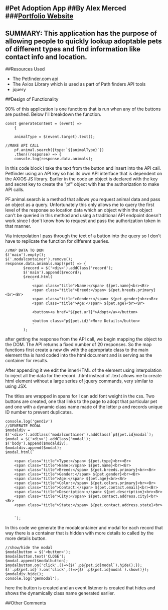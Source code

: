 #Pet Adoption App
##By Alex Merced
###[Portfolio Website](https://www.AlexMercedCoder.com)
---
**SUMMARY**: This application has the purpose of allowing people to quickly lookup adoptable pets of different types and find information like contact info and location.
---
##Resources Used

- The Petfinder.com api
- The Axios Library which is used as part of Path finders API tools
- jquery

##Design of Functionality

90% of this application is one functions that is run when any of the buttons are pushed. Below I'll breakdown the function.

```
const generateContent = (event) =>
    {

    animalType = $(event.target).text();

//MAKE API CALL
    pf.animal.search({type:`${animalType}`})
    .then((response) => {
    console.log(response.data.animals);

```
In this code block I take the text from the button and insert into the API call. Petfinder using an API key so has its own API interface that is dependent on the AXIOS JS library. Earlier in the code an object is declared with the key and secret key to create the "pf" object with has the authorization to make API calls.

PF.animal.search is a method that allows you request animal data and pass an object as a query. Unfortunately this only allows me to query the first level of the response so location data which an object within the object can't be queried in this method and using a traditional API endpoint doesn't work since I don't know how to request and pass the authorization token in that manner.

Via interpolation I pass through the text of a button into the query so I don't have to replicate the function for different queries.

```
//MAP DATA TO DOM
$('main').empty();
$('.modalcontainer').remove();
response.data.animals.map((pet) => {
        $record = $('<div>').addClass('record');
        $('main').append($record);
        $record.html(
            `
            <span class="title">Name:</span> ${pet.name}<br><Br>
            <span class="title">Breed:</span> ${pet.breeds.primary}<br><Br>
            <span class="title">Gender:</span> ${pet.gender}<br><Br>
            <span class="title">Age:</span> ${pet.age}<br><Br>

            <button><a href="${pet.url}">Adopt</a></button>

            <button class="p${pet.id}">More Details</button>
            `
        );
```
after getting the response from the API call, we begin mapping the object to the DOM. The API returns a fixed number of 20 responses. So the map functions first create a new div with the appropriate class to the main element tha is hard coded into the html document and is serving as the container for results.

After appending it we edit the innerHTML of the element using interpolation to inject all the data for the record. .html instead of .text allows me to create html element without a large series of jquery commands, very similar to using JSX.

The titles are wrapped in spans for I can add font weight in the css. Two buttons are created, one that links to the page to adopt that particular pet and one with a dynamic class name made of the letter p and records unique ID number to prevent duplicates.

```
console.log('gendiv')
//GENERATE MODAL
$modaldiv = $('<div>').addClass('modalcontainer').addClass(`p${pet.id}modal`);
$modal = $('<div>').addClass('modal');
$('body').append($modaldiv);
$modaldiv.append($modal);
$modal.html(`

    <span class="title">Type:</span> ${pet.type}<br><Br>
    <span class="title">Name:</span> ${pet.name}<br><Br>
    <span class="title">Breed:</span> ${pet.breeds.primary}<br><Br>
    <span class="title">Gender:</span> ${pet.gender}<br><Br>
    <span class="title">Age:</span> ${pet.age}<br><Br>
    <span class="title">Color:</span> ${pet.colors.primary}<br><Br>
    <span class="title">Contact:</span> ${pet.contact.email}<br><Br>
    <span class="title">Description:</span> ${pet.description}<br><Br>
    <span class="title">City:</span> ${pet.contact.address.city}<br><Br>
    <span class="title">State:</span> ${pet.contact.address.state}<br>


    `);

```

In this code we generate the modalcontainer and modal for each record that way there is a container that is hidden with more details to called by the more details button.

```
//show/hide the modal
$modalbutton = $('<button>');
$modalbutton.text('CLOSE');
$modal.append($modalbutton);
$modalbutton.on('click',()=>{$(`.p${pet.id}modal`).hide();});
$(`.p${pet.id}`).on('click',()=>{$(`.p${pet.id}modal`).show()});
$modaldiv.hide();
console.log('genmodal');
```

here the button is created and an event listener is created that hides and shows the dynamically class name generated earlier.

##Other Comments


<!-- Image Tag: ![alt text](image.jpg) -->
<!-- Link Tag: [title](https://www.example.com) -->
<!-- https://www.markdownguide.org/cheat-sheet/ -->
